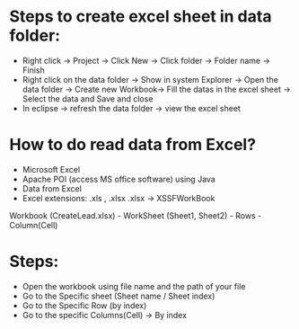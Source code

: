 
# Steps to create excel sheet in data folder:
   - Right click -> Project -> Click New -> Click folder -> Folder name -> Finish
   - Right click on the data folder -> Show in system Explorer -> Open the data folder ->
     Create new Workbook-> Fill the datas in the excel sheet -> Select the data and Save and close
   - In eclipse -> refresh the data folder -> view the excel sheet

# How to do read data from Excel?
  - Microsoft Excel
  - Apache POI (access MS office software) using Java
  - Data from Excel
  - Excel extensions: .xls , .xlsx 
  .xlsx -> XSSFWorkBook 

  Workbook (CreateLead.xlsx)
    - WorkSheet (Sheet1, Sheet2)
       - Rows
         - Column(Cell)

# Steps:
   - Open the workbook using file name and the path of your file
   - Go to the Specific sheet (Sheet name / Sheet index)
   - Go to the Specific Row (by index)
   - Go to the specific Columns(Cell) -> By index


